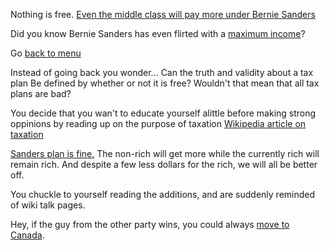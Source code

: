Nothing is free. [Even the middle class will pay more under Bernie Sanders](http://goo.gl/uZIN0d)

Did you know Bernie Sanders has even flirted with a [maximum income](http://goo.gl/AvGGSv)?

Go [back to menu](../marshmallow.md)

Instead of going back you wonder... Can the truth and validity about a tax plan
Be defined by whether or not it is free? Wouldn't that mean that all tax plans are bad?

You decide that you wan't to educate yourself alittle before making strong oppinions by
reading up on the purpose of taxation [Wikipedia article on taxation](https://en.wikipedia.org/wiki/Tax)

[Sanders plan is fine.](https://berniesanders.com/issues/how-bernie-pays-for-his-proposals/)
The non-rich will get more while the currently rich will remain rich.
And despite a few less dollars for the rich, we will all be better off.

You chuckle to yourself reading the additions, and are suddenly reminded of wiki talk pages.

Hey, if the guy from the other party wins, you could always [move to Canada](../Canada/Canada.md).
